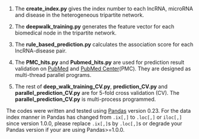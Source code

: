 1. The **create_index.py** gives the index number to each lncRNA, microRNA and disease in the heterogeneous tripartite network.

2. The **deepwalk_training.py** generates the feature vector for each biomedical node in the tripartite network.

3. The **rule_based_prediction.py** calculates the association score for each lncRNA-disease pair.

4. The **PMC_hits.py** and **Pubmed_hits.py** are used for prediction result validation on [PubMed](https://www.ncbi.nlm.nih.gov/pubmed/) 
and [PubMed Center](https://www.ncbi.nlm.nih.gov/pmc/)(PMC). They are designed as multi-thread parallel programs.

5. The rest of **deep_walk_training_CV.py**, **prediction_CV.py** and **parallel_prediction_CV.py** are for 5-fold cross validation (CV). The **parallel_prediction_CV.py** is multi-process programmed.

The codes were written and tested using [Pandas](https://pandas.pydata.org/) version 0.23. For the data index manner in Pandas has changed from `.ix[,]` to `.loc[,]` or `iloc[,]` since version 1.0.0, please replace `.ix[,]`s by `.loc[,]`s or degrade your Pandas version if your are using Pandas>=1.0.0.  
